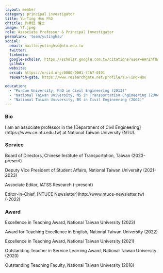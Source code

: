 ```yaml
---
layout: member
category: principal investigator
title: Yu-Ting Hsu PhD
chtitle: 許聿廷 博士
image: YT.jpeg
role: Associate Professor & Principal Investigator
permalink: 'team/yutinghsu'
social:
  email: mailto:yutinghsu@ntu.edu.tw
  twitter:
  linkedin: 
  google-scholar: https://scholar.google.com.tw/citations?user=WWrZhf0AAAAJ&hl=zh-TW
  github:
  website:
  orcid: https://orcid.org/0000-0001-7467-0101
  research-gate: https://www.researchgate.net/profile/Yu-Ting-Hsu

education:
  - "Purdue University, PhD in Civil Engineering (2013)"
  - "National Taiwan University, MS in Transportation Engineering (2004)"
  - "National Taiwan University, BS in Civil Engineering (2002)"
---
```


<h3>Bio</h3>
I am an associate professor in the [Department of Civil Engineering](https://www.ce.ntu.edu.tw) at National Taiwan University (NTU).

<h3>Service</h3>
<p>Board of Directors, Chinese Institute of Transportation, Taiwan (2023-present)</p>
<p>Deputy Vice President of Student Affairs, National Taiwan University (2021-2023)</p>
<p>Associate Editor, IATSS Research (-present)</p>
<p>Editor-in-Chief, [NTUCE Newsletter](http://www.ntuce-newsletter.tw) (-2022)</p>

<h3>Award</h3>
<p>Excellence in Teaching Award, National Taiwan University (2023)</p>
<p>Award for Teaching Excellence in English, National Taiwan University (2022)</p>
<p>Excellence in Teaching Award, National Taiwan University (2021)</p>
<p>Outstanding Teacher in Service Learning Award, National Taiwan University (2020)</p>
<p>Outstanding Teaching Faculty, National Taiwan University (2018)</p>



